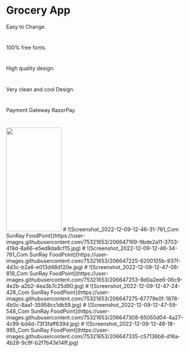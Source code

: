 # Grocery App

Easy to Change. 
# 
100% free fonts. 
# 
High quality design. 
# 
Very clean and cool Design.
# 
Payment Gateway RazorPay. 
# 
<img src="https://user-images.githubusercontent.com/75321653/206647017-23977849-6b0e-468c-82ac-aa7d03f50130.jpg" width="150" height="280">
# 
![Screenshot_2022-12-09-12-46-31-761_Com SunRay FoodPoint](https://user-images.githubusercontent.com/75321653/206647169-9bde2a11-3703-419d-8a66-e5ed8da8cf15.jpg)
# 
![Screenshot_2022-12-09-12-46-34-761_Com SunRay FoodPoint](https://user-images.githubusercontent.com/75321653/206647225-6200105b-937f-4d3c-b2a6-e013d48d120e.jpg)
# 
![Screenshot_2022-12-09-12-47-08-819_Com SunRay FoodPoint](https://user-images.githubusercontent.com/75321653/206647253-8d0a2ee6-06c9-4e2b-a2b2-4ea3b7c25d90.jpg)
# 
![Screenshot_2022-12-09-12-47-24-428_Com SunRay FoodPoint](https://user-images.githubusercontent.com/75321653/206647275-67779e0f-1878-4b0c-8aa1-35958cc1db59.jpg)
# 
![Screenshot_2022-12-09-12-47-59-548_Com SunRay FoodPoint](https://user-images.githubusercontent.com/75321653/206647308-65050d04-4a27-4c99-bd4d-73f3faff639d.jpg)
# 
![Screenshot_2022-12-09-12-48-18-995_Com SunRay FoodPoint](https://user-images.githubusercontent.com/75321653/206647335-c57136b8-d16a-4b28-9c9f-b2f7b43e14ff.jpg)
